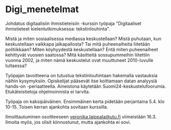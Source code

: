 # Digi_menetelmat

Johdatus digitaalisiin ihmistieteisiin -kurssin työpaja "Digitaaliset ihmistieteet kielentutkimuksessa: tekstinlouhinta".

Mistä ja miten sosiaalisessa mediassa keskustellaan? Mistä puhutaan, kun keskustellaan vaikkapa jalkapallosta? Tai mitä puheenaiheita liitetään politiikkaan? Miten köyhyydestä keskustellaan? Entä miten puheenaiheet kehittyvät vuosien saatossa? Mitä käsitteitä sossupummeihin liitettiin vuonna 2002, ja miten nämä keskustelut ovat muuttuneet 2010-luvulle tultaessa?

Työpajan tavoitteena on tutustua tekstinlouhintaan hakemalla vastauksia näihin kysymyksiin. Opiskelijat pääsevät itse koittamaan datan analyysiä hands-on -periaatteella. Aineistona käytetään Suomi24-keskustelufoorumia. Etukäteistietoja ohjelmoinnista ei tarvita.

Työpaja on kaksipäiväinen. Ensimmäinen kerta pidetään perjantaina 5.4. klo 10-15. Toisen kerran ajankohta sovitaan kurssilla.

Ilmoittautuminen osoitteeseen veronika.laippala@utu.fi viimeistään 16.3. Ilmoita myös, jos olisit kiinnostunut, mutta ajankohta ei sovi.
